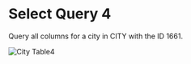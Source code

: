 # Select Query 4
Query all columns for a city in CITY with the ID 1661.


![City Table4](https://s3.amazonaws.com/hr-challenge-images/8137/1449729804-f21d187d0f-CITY.jpg)
